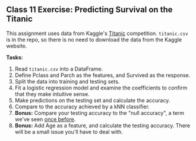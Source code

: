 ## Class 11 Exercise: Predicting Survival on the Titanic

This assignment uses data from Kaggle's [Titanic](https://www.kaggle.com/c/titanic/data) competition. `titanic.csv` is in the repo, so there is no need to download the data from the Kaggle website.

**Tasks:**

1. Read `titanic.csv` into a DataFrame.
2. Define Pclass and Parch as the features, and Survived as the response.
3. Split the data into training and testing sets.
4. Fit a logistic regression model and examine the coefficients to confirm that they make intuitive sense.
5. Make predictions on the testing set and calculate the accuracy.
6. Compare to the accuracy achieved by a kNN classifier.
7. **Bonus:** Compare your testing accuracy to the "null accuracy", a term we've seen [once before](09_glass_id.md).
8. **Bonus:** Add Age as a feature, and calculate the testing accuracy. There will be a small issue you'll have to deal with.
